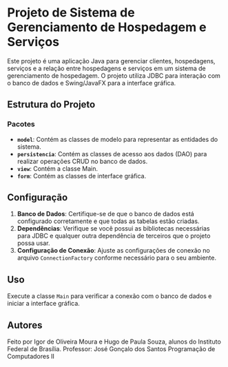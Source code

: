 # Projeto de Sistema de Gerenciamento de Hospedagem e Serviços

Este projeto é uma aplicação Java para gerenciar clientes, hospedagens, serviços e a relação entre hospedagens e serviços em um sistema de gerenciamento de hospedagem. O projeto utiliza JDBC para interação com o banco de dados e Swing/JavaFX para a interface gráfica.

## Estrutura do Projeto

### Pacotes

- **`model`**: Contém as classes de modelo para representar as entidades do sistema.
- **`persistencia`**: Contém as classes de acesso aos dados (DAO) para realizar operações CRUD no banco de dados.
- **`view`**: Contém a classe Main.
- **`form`**: Contém as classes de interface gráfica.

## Configuração

1. **Banco de Dados**: Certifique-se de que o banco de dados está configurado corretamente e que todas as tabelas estão criadas.
2. **Dependências**: Verifique se você possui as bibliotecas necessárias para JDBC e qualquer outra dependência de terceiros que o projeto possa usar.
3. **Configuração de Conexão**: Ajuste as configurações de conexão no arquivo `ConnectionFactory` conforme necessário para o seu ambiente.

## Uso
 Execute a classe `Main` para verificar a conexão com o banco de dados e iniciar a interface gráfica.

## Autores 

Feito por Igor de Oliveira Moura e Hugo de Paula Souza, alunos do Instituto Federal de Brasília.
Professor: José Gonçalo dos Santos
Programação de Computadores II
